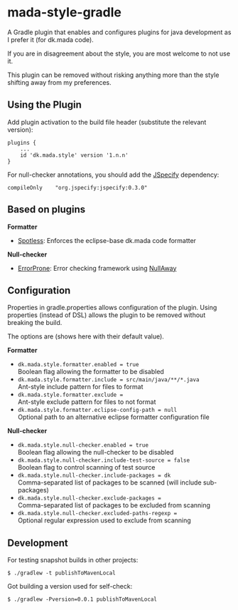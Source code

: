 # mada-style-gradle

A Gradle plugin that enables and configures plugins for java development as I prefer it (for dk.mada code).

If you are in disagreement about the style, you are most welcome to not use it.

This plugin can be removed without risking anything more than the style shifting away from my preferences.

## Using the Plugin

Add plugin activation to the build file header (substitute the relevant version):

    plugins {
        ...
        id 'dk.mada.style' version '1.n.n'
    }

For null-checker annotations, you should add the [JSpecify](https://jspecify.dev/) dependency:

    compileOnly    "org.jspecify:jspecify:0.3.0"

## Based on plugins

**Formatter**
* [Spotless](https://plugins.gradle.org/plugin/com.diffplug.spotless): Enforces the eclipse-base dk.mada code formatter

**Null-checker**
* [ErrorProne](https://plugins.gradle.org/plugin/net.ltgt.errorprone): Error checking framework using [NullAway](https://github.com/uber/NullAway)

## Configuration

Properties in gradle.properties allows configuration of the plugin.
Using properties (instead of DSL) allows the plugin to be removed without breaking the build.

The options are (shows here with their default value).

**Formatter**

* `dk.mada.style.formatter.enabled = true`  
 Boolean flag allowing the formatter to be disabled
* `dk.mada.style.formatter.include = src/main/java/**/*.java`  
 Ant-style include pattern for files to format
* `dk.mada.style.formatter.exclude = `  
 Ant-style exclude pattern for files to not format
* `dk.mada.style.formatter.eclipse-config-path = null`  
 Optional path to an alternative eclipse formatter configuration file

**Null-checker**

* `dk.mada.style.null-checker.enabled = true`  
 Boolean flag allowing the null-checker to be disabled
* `dk.mada.style.null-checker.include-test-source = false`  
 Boolean flag to control scanning of test source
* `dk.mada.style.null-checker.include-packages = dk`  
 Comma-separated list of packages to be scanned (will include sub-packages)
* `dk.mada.style.null-checker.exclude-packages = `  
 Comma-separated list of packages to be excluded from scanning
* `dk.mada.style.null-checker.excluded-paths-regexp = `  
 Optional regular expression used to exclude from scanning

## Development

For testing snapshot builds in other projects:

```console
$ ./gradlew -t publishToMavenLocal
```

Got building a version used for self-check:

```console
$ ./gradlew -Pversion=0.0.1 publishToMavenLocal
```

